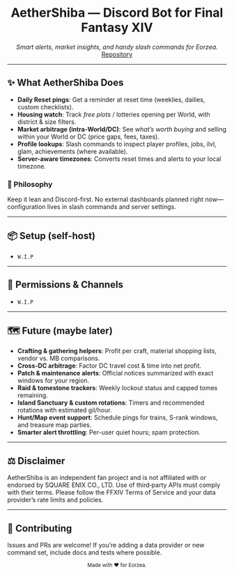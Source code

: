 <h1 align="center">AetherShiba — Discord Bot for Final Fantasy XIV</h1>

<p align="center">
  <em>Smart alerts, market insights, and handy slash commands for Eorzea.</em><br/>
  <a href="https://github.com/KamilBura/aerthershiba">Repository</a>
</p>

<hr/>

<h2>✨ What AetherShiba Does</h2>
<ul>
  <li><strong>Daily Reset pings</strong>: Get a reminder at reset time (weeklies, dailies, custom checklists).</li>
  <li><strong>Housing watch</strong>: Track <em>free plots</em> / lotteries opening per World, with district &amp; size filters.</li>
  <li><strong>Market arbitrage (intra-World/DC)</strong>: See <em>what’s worth buying</em> and selling within your World or DC (price gaps, fees, taxes).</li>
  <li><strong>Profile lookups</strong>: Slash commands to inspect player profiles, jobs, ilvl, glam, achievements (where available).</li>
  <li><strong>Server-aware timezones</strong>: Converts reset times and alerts to your local timezone.</li>
</ul>

<h3>🧭 Philosophy</h3>
<p>
  Keep it lean and Discord-first. No external dashboards planned right now—configuration lives in slash commands and server settings.
</p>

<hr/>

<h2>📦 Setup (self-host)</h2>
<ul>
  <li><code>W.I.P</code></li>
</ul>

<hr/>

<h2>🔐 Permissions &amp; Channels</h2>
<ul>
  <li><code>W.I.P</code></li>
</ul>

<hr/>

<h2>🗺️ Future (maybe later)</h2>
<ul>
  <li><strong>Crafting &amp; gathering helpers</strong>: Profit per craft, material shopping lists, vendor vs. MB comparisons.</li>
  <li><strong>Cross-DC arbitrage</strong>: Factor DC travel cost &amp; time into net profit.</li>
  <li><strong>Patch &amp; maintenance alerts</strong>: Official notices summarized with exact windows for your region.</li>
  <li><strong>Raid &amp; tomestone trackers</strong>: Weekly lockout status and capped tomes remaining.</li>
  <li><strong>Island Sanctuary &amp; custom rotations</strong>: Timers and recommended rotations with estimated gil/hour.</li>
  <li><strong>Hunt/Map event support</strong>: Schedule pings for trains, S-rank windows, and treasure map parties.</li>
  <li><strong>Smarter alert throttling</strong>: Per-user quiet hours; spam protection.</li>
</ul>

<hr/>

<h2>⚖️ Disclaimer</h2>
<p>
  AetherShiba is an independent fan project and is not affiliated with or endorsed by SQUARE ENIX CO., LTD.
  Use of third‑party APIs must comply with their terms. Please follow the FFXIV Terms of Service and your data
  provider’s rate limits and policies.
</p>

<hr/>

<h2>🤝 Contributing</h2>
<p>
  Issues and PRs are welcome! If you’re adding a data provider or new command set, include docs and tests where possible.
</p>

<p align="center">
  <sub>Made with ❤️ for Eorzea.</sub>
</p>
